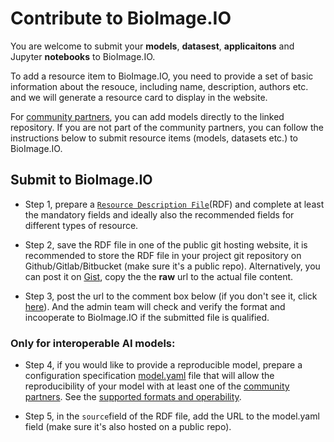 # Contribute to BioImage.IO

You are welcome to submit your **models**, **datasest**, **applicaitons** and Jupyter **notebooks** to BioImage.IO.

To add a resource item to BioImage.IO, you need to provide a set of basic information about the resouce, including name, description, authors etc. and we will generate a resource card to display in the website.

For [community partners](https://github.com/bioimage-io/bioimage.io/blob/master/docs/join-partners.md), you can add models directly to the linked repository. If you are not part of the community partners, you can follow the instructions below to submit resource items (models, datasets etc.) to BioImage.IO.

## Submit to BioImage.IO
* Step 1, prepare a [`Resource Description File`](https://github.com/bioimage-io/bioimage.io/blob/master/docs/resource-description-file.md)(RDF) and complete at least the mandatory fields and ideally also the recommended fields for different types of resource.

* Step 2, save the RDF file in one of the public git hosting website, it is recommended to store the RDF file in your project git repository on Github/Gitlab/Bitbucket (make sure it's a public repo). Alternatively, you can post it on [Gist](https://gist.github.com/), copy the the **raw** url to the actual file content.

* Step 3, post the url to the comment box below (if you don't see it, click [here](https://github.com/bioimage-io/bioimage-io-models/issues/26)). And the admin team will check and verify the format and incooperate to BioImage.IO if the submitted file is qualified.

### Only for interoperable AI models: 
* Step 4, if you would like to provide a reproducible model, prepare a configuration specification [model.yaml](https://github.com/bioimage-io/configuration#model-specification) file that will allow the reproducibility of your model with at least one of the [community partners](https://github.com/bioimage-io/bioimage.io/blob/master/docs/join-partners.md). See the [supported formats and operability](https://github.com/bioimage-io/configuration/blob/master/supported_formats_and_operations.md). 

* Step 5, in the `source`field of the RDF file, add the URL to the model.yaml field (make sure it's also hosted on a public repo).
